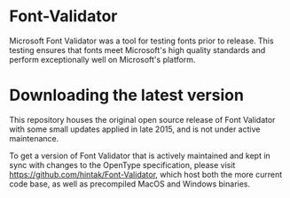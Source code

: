 # Font-Validator

Microsoft Font Validator was a tool for testing fonts prior to release. This testing ensures that fonts meet Microsoft's high quality standards and perform exceptionally well on Microsoft's platform.

# Downloading the latest version

This repository houses the original open source release of Font Validator with some small updates applied in late 2015, and is not under active maintenance.

To get a version of Font Validator that is actively maintained and kept in sync with changes to the OpenType specification, please visit https://github.com/hintak/Font-Validator, which host both the more current code base, as well as precompiled MacOS and Windows binaries.
